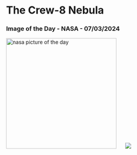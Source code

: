 # The Crew-8 Nebula
### Image of the Day - NASA - 07/03/2024
<img src="https://apod.nasa.gov/apod/image/2403/Crew-8image0_1024.jpeg" alt="nasa picture of the day" width="300"/>&nbsp; &nbsp; &nbsp; <img src="https://github-readme-streak-stats.herokuapp.com/?user=tempo-riz&theme=dark" >



  
